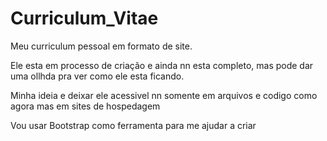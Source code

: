 # Curriculum_Vitae

Meu curriculum pessoal em formato de site.

Ele esta em processo de criação e ainda nn esta completo, mas pode dar uma ollhda pra ver como ele esta ficando.

Minha ideia e deixar ele acessivel nn somente em arquivos e codigo como agora mas em sites de hospedagem

Vou usar Bootstrap como ferramenta para me ajudar a criar
